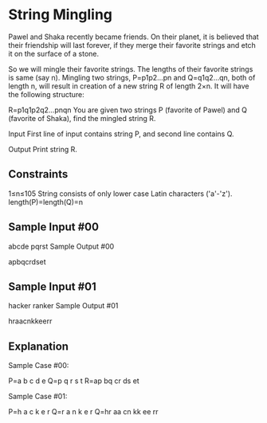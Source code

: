 String Mingling
===============

Pawel and Shaka recently became friends. On their planet, it is believed that their friendship will last forever, if they merge their favorite strings and etch it on the surface of a stone.

So we will mingle their favorite strings. The lengths of their favorite strings is same (say n). Mingling two strings, P=p1p2…pn and Q=q1q2…qn, both of length n, will result in creation of a new string R of length 2×n. It will have the following structure:

R=p1q1p2q2…pnqn
You are given two strings P (favorite of Pawel) and Q (favorite of Shaka), find the mingled string R.

Input 
First line of input contains string P, and second line contains Q. 

Output 
Print string R.

Constraints
-----------

1≤n≤105
String consists of only lower case Latin characters ('a'-'z').
length(P)=length(Q)=n

Sample Input #00
----------------

abcde
pqrst
Sample Output #00

apbqcrdset

Sample Input #01
----------------

hacker
ranker
Sample Output #01

hraacnkkeerr

Explanation 
-----------

Sample Case #00:

P=a   b   c   d   e 
Q=p   q   r   s   t 
R=ap bq cr ds et 

Sample Case #01:

P=h   a   c   k   e   r 
Q=r   a   n   k   e   r 
Q=hr aa cn kk ee rr

